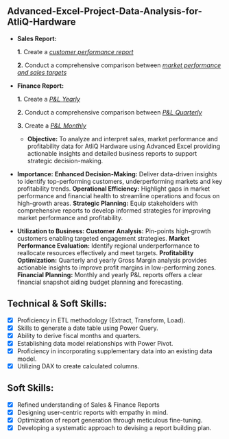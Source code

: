 ## Advanced-Excel-Project-Data-Analysis-for-AtliQ-Hardware


- **Sales Report:** 

    **1.** Create a _[customer performance report](https://github.com/Ashasuma/Advanced-Excel-Project-Data-Analysis-for-AtliQ-Hardware/blob/main/AtliQ%20customer%20performance%20report.pdf)_ 

    **2.** Conduct a comprehensive comparison between _[market performance and sales targets](https://github.com/Ashasuma/Advanced-Excel-Project-Data-Analysis-for-AtliQ-Hardware/blob/main/Atliq%20market%20performance%20Vs%20targer%20report.pdf)_


- **Finance Report:** 

    **1.** Create a _[P&L Yearly](https://github.com/Ashasuma/Advanced-Excel-Project-Data-Analysis-for-AtliQ-Hardware/blob/main/GM%20quarterly.pdf)_ 

    **2.** Conduct a comprehensive comparison between _[P&L Quarterly](https://github.com/Ashasuma/Advanced-Excel-Project-Data-Analysis-for-AtliQ-Hardware/blob/main/GM%20quarterly.pdf)_
  
    **3.** Create a _[P&L Monthly](https://github.com/Ashasuma/Advanced-Excel-Project-Data-Analysis-for-AtliQ-Hardware/blob/main/PNL%20fiscal%20monthly.pdf)_ 


   - **Objective:** To analyze and interpret sales, market performance and profitability data for AtliQ Hardware using Advanced Excel providing actionable insights and detailed business reports to support strategic decision-making.


- **Importance:**
      **Enhanced Decision-Making:** Deliver data-driven insights to identify top-performing customers, underperforming markets and key profitability trends.
      **Operational Efficiency:** Highlight gaps in market performance and financial health to streamline operations and focus on high-growth areas.
      **Strategic Planning:** Equip stakeholders with comprehensive reports to develop informed strategies for improving market performance and profitability.

  
- **Utilization to Business:**
      **Customer Analysis:** Pin-points high-growth customers enabling targeted engagement strategies.
      **Market Performance Evaluation:** Identify regional underperformance to reallocate resources effectively and meet targets.
      **Profitability Optimization:** Quarterly and yearly Gross Margin analysis provides actionable insights to improve profit margins in low-performing zones.
      **Financial Planning:** Monthly and yearly P&L reports offers a clear financial snapshot aiding budget planning and forecasting.


## Technical & Soft Skills:
- [x]	Proficiency in ETL methodology (Extract, Transform, Load).
- [x]	Skills to generate a date table using Power Query.
- [x]	Ability to derive fiscal months and quarters.
- [x]	Establishing data model relationships with Power Pivot.
- [x]	Proficiency in incorporating supplementary data into an existing data model.
- [x]	Utilizing DAX to create calculated columns.

## Soft Skills:
- [x]	Refined understanding of Sales & Finance Reports
- [x]	Designing user-centric reports with empathy in mind.
- [x]	Optimization of report generation through meticulous fine-tuning.
- [x]	Developing a systematic approach to devising a report building plan.
